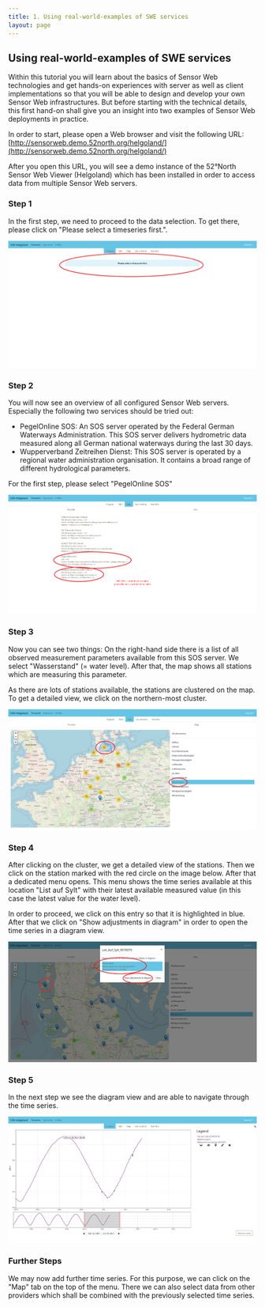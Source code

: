 ```yaml
---
title: 1. Using real-world-examples of SWE services
layout: page
---
```


## Using real-world-examples of SWE services

Within this tutorial you will learn about the basics of Sensor Web technologies and get hands-on experiences with server as well as client implementations so that you will be able to design and develop your own Sensor Web infrastructures. But before starting with the technical details, this first hand-on shall give you an insight into two examples of Sensor Web deployments in practice.

In order to start, please open a Web browser and visit the following URL: [http://sensorweb.demo.52north.org/helgoland/](http://sensorweb.demo.52north.org/helgoland/)

After you open this URL, you will see a demo instance of the 52°North Sensor Web Viewer (Helgoland) which has been installed in order to access data from multiple Sensor Web servers.

### Step 1

In the first step, we need to proceed to the data selection. To get there, please click on "Please select a timeseries first.".

![Intro_Hands-On_1.png](../images/Intro_Hands-On_1.png "Intro_Hands-On_1")

### Step 2

You will now see an overview of all configured Sensor Web servers. Especially the following two services should be tried out:

* PegelOnline SOS: An SOS server operated by the Federal German Waterways Administration. This SOS server delivers hydrometric data measured along all German national waterways during the last 30 days.
* Wupperverband Zeitreihen Dienst: This SOS server is operated by a regional water administration organisation. It contains a broad range of different hydrological parameters.

For the first step, please select "PegelOnline SOS"

![Intro_Hands-On_2.png](../images/Intro_Hands-On_2.png "Intro_Hands-On_2")

### Step 3

Now you can see two things: On the right-hand side there is a list of all observed measurement parameters available from this SOS server. We select "Wasserstand" (= water level). After that, the map shows all stations which are measuring this parameter.

As there are lots of stations available, the stations are clustered on the map. To get a detailed view, we click on the northern-most cluster.

![Intro_Hands-On_3.png](../images/Intro_Hands-On_3.png "Intro_Hands-On_3")

### Step 4

After clicking on the cluster, we get a detailed view of the stations. Then we click on the station marked with the red circle on the image below. After that a dedicated menu opens. This menu shows the time series available at this location "List auf Sylt" with their latest available measured value (in this case the latest value for the water level).

In order to proceed, we click on this entry so that it is highlighted in blue. After that we click on "Show adjustments in diagram" in order to open the time series in a diagram view.

![Intro_Hands-On_4.png](../images/Intro_Hands-On_4.png "Intro_Hands-On_4")

### Step 5

In the next step we see the diagram view and are able to navigate through the time series.

![Intro_Hands-On_5.png](../images/Intro_Hands-On_5.png "Intro_Hands-On_5")

### Further Steps

We may now add further time series. For this purpose, we can click on the "Map" tab on the top of the menu. There we can also select data from other providers which shall be combined with the previously selected time series.
